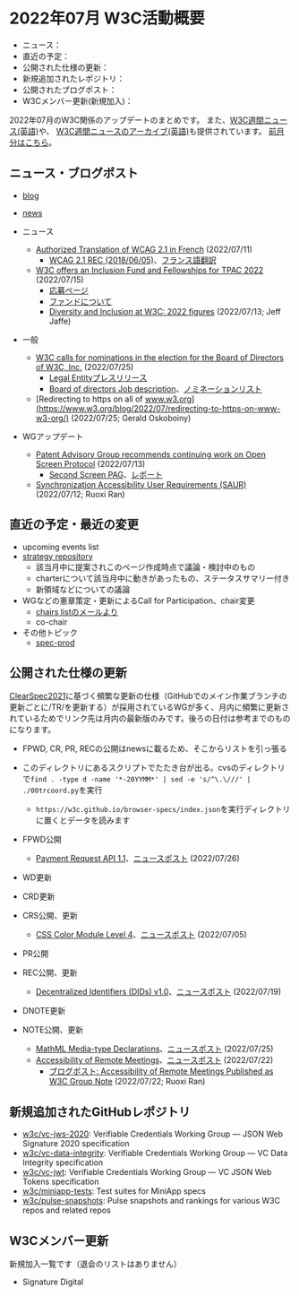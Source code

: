 # 2022年07月 W3C活動概要

- ニュース：
- 直近の予定：
- 公開された仕様の更新：
- 新規追加されたレポジトリ：
- 公開されたブログポスト：
- W3Cメンバー更新(新規加入)：

2022年07月のW3C関係のアップデートのまとめです。
また、[W3C週間ニュース(英語)](https://www.w3.org/News/Public/)や、
[W3C週間ニュースのアーカイブ(英語)](https://lists.w3.org/Archives/Public/w3c-announce/2022JulSep/subject.html)も提供されています。
[前月分はこちら](202206.md)。

## ニュース・ブログポスト

* [blog](https://www.w3.org/blog/)
* [news](https://www.w3.org/blog/news/)

* ニュース
  * [Authorized Translation of WCAG 2.1 in French](https://www.w3.org/blog/news/archives/9607) (2022/07/11)
    * [WCAG 2.1 REC (2018/06/05)](https://www.w3.org/TR/2018/REC-WCAG21-20180605/)、[フランス語翻訳](https://www.w3.org/Translations/WCAG21-fr/)
  * [W3C offers an Inclusion Fund and Fellowships for TPAC 2022](https://www.w3.org/blog/news/archives/9613) (2022/07/15)
    * [応募ページ](https://gzobeteisdd.typeform.com/to/NuqcYrI3)
    * [ファンドについて](https://www.w3.org/2022/09/TPAC/registration.html#inclusion-fund)
    * [Diversity and Inclusion at W3C: 2022 figures](https://www.w3.org/blog/2022/07/diversity-and-inclusion-at-w3c-2022-figures/) (2022/07/13; Jeff Jaffe)
* 一般
  * [W3C calls for nominations in the election for the Board of Directors of W3C, Inc.](https://www.w3.org/blog/news/archives/9631) (2022/07/25)
    * [Legal Entityプレスリリース](https://www.w3.org/2022/06/pressrelease-w3c-le.html.en)
    * [Board of directors Job description](https://www.w3.org/2022/07/w3c-board-of-directors-job-description)、[ノミネーションリスト](https://www.w3.org/2022/08/bod-nominations)
  * [Redirecting to https on all of www.w3.org](https://www.w3.org/blog/2022/07/redirecting-to-https-on-www-w3-org/) (2022/07/25; Gerald Oskoboiny)
* WGアップデート
  * [Patent Advisory Group recommends continuing work on Open Screen Protocol](https://www.w3.org/blog/news/archives/9610) (2022/07/13)
    * [Second Screen PAG](https://www.w3.org/2021/08/secondscreen-pag/)、[レポート](https://www.w3.org/2021/08/secondscreen-pag/report)
  * [Synchronization Accessibility User Requirements (SAUR)](https://www.w3.org/blog/2022/07/synchronization-accessibility-user-requirements-saur/) (2022/07/12; Ruoxi Ran)

## 直近の予定・最近の変更

* upcoming events list
* [strategy repository](https://github.com/w3c/strategy/issues)
  * 該当月中に提案されこのページ作成時点で議論・検討中のもの
  * charterについて該当月中に動きがあったもの、ステータスサマリー付き
  * 新領域などについての議論
* WGなどの憲章策定・更新によるCall for Participation、chair変更
  * [chairs listのメールより](https://lists.w3.org/Archives/Member/chairs/)
  * co-chair
* その他トピック
  * [spec-prod](https://lists.w3.org/Archives/Public/spec-prod/)

## 公開された仕様の更新

[ClearSpec2021](https://github.com/w3c/tr-pages/blob/main/clearspec2021.md)に基づく頻繁な更新の仕様（GitHubでのメイン作業ブランチの更新ごとに/TR/を更新する）が採用されているWGが多く、月内に頻繁に更新されているためでリンク先は月内の最新版のみです。後ろの日付は参考までのものになります。

* FPWD, CR, PR, RECの公開はnewsに載るため、そこからリストを引っ張る
* このディレクトリにあるスクリプトでたたき台が出る。cvsのディレクトリで`find . -type d -name '*-20YYMM*' | sed -e 's/^\.\///' | ./00trcoord.py`を実行
  * `https://w3c.github.io/browser-specs/index.json`を実行ディレクトリに置くとデータを読みます

* FPWD公開
  * [Payment Request API 1.1](https://www.w3.org/TR/2022/WD-payment-request-1.1-20220726/)、[ニュースポスト](https://www.w3.org/blog/news/archives/9644) (2022/07/26)
* WD更新
* CRD更新
* CRS公開、更新
  * [CSS Color Module Level 4](https://www.w3.org/TR/2022/CR-css-color-4-20220705/)、[ニュースポスト](https://www.w3.org/blog/news/archives/9603) (2022/07/05)
* PR公開
* REC公開、更新
  * [Decentralized Identifiers (DIDs) v1.0](https://www.w3.org/TR/2022/REC-did-core-20220719/)、[ニュースポスト](https://www.w3.org/blog/news/archives/9618) (2022/07/19)
* DNOTE更新
* NOTE公開、更新
  * [MathML Media-type Declarations](https://www.w3.org/TR/2022/NOTE-mathml-media-types-20220721/)、[ニュースポスト](https://www.w3.org/blog/news/archives/9629) (2022/07/25)
  * [Accessibility of Remote Meetings](https://www.w3.org/TR/2022/NOTE-remote-meetings-20220722/)、[ニュースポスト](https://www.w3.org/blog/news/archives/9625) (2022/07/22)
    * [ブログポスト: Accessibility of Remote Meetings Published as W3C Group Note](https://www.w3.org/blog/2022/07/accessibility-of-remote-meetings-published-as-w3c-group-note/) (2022/07/22; Ruoxi Ran)

## 新規追加されたGitHubレポジトリ

* [w3c/vc-jws-2020](https://github.com/w3c/vc-jws-2020): Verifiable Credentials Working Group — JSON Web Signature 2020 specification
* [w3c/vc-data-integrity](https://github.com/w3c/vc-data-integrity): Verifiable Credentials Working Group — VC Data Integrity specification
* [w3c/vc-jwt](https://github.com/w3c/vc-jwt): Verifiable Credentials Working Group — VC JSON Web Tokens specification
* [w3c/miniapp-tests](https://github.com/w3c/miniapp-tests): Test suites for MiniApp specs
* [w3c/pulse-snapshots](https://github.com/w3c/pulse-snapshots): Pulse snapshots and rankings for various W3C repos and related repos

## W3Cメンバー更新

新規加入一覧です（退会のリストはありません）

* Signature Digital
